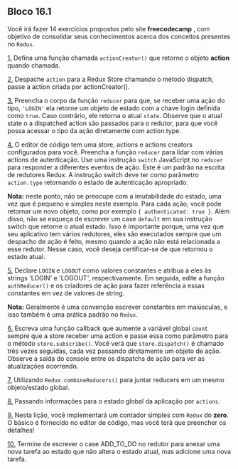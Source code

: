 ## Bloco 16.1

Você irá fazer 14 exercícios propostos pelo site **freecodecamp** , com objetivo de consolidar seus conhecimentos acerca dos conceitos presentes no `Redux`.

[1.](https://www.freecodecamp.org/learn/front-end-libraries/redux/define-an-action-creator) Defina uma função chamada `actionCreator()` que retorne o objeto **action** quando chamada.

[2.](https://www.freecodecamp.org/learn/front-end-libraries/redux/dispatch-an-action-event) Despache `action` para a Redux Store chamando o método dispatch, passe a action criada por actionCreator().

[3.](https://www.freecodecamp.org/learn/front-end-libraries/redux/handle-an-action-in-the-store)  Preencha o corpo da função `reducer` para que, se receber uma ação do tipo, `'LOGIN'` ela retorne um objeto de estado com a chave login definida como `true`. Caso contrário, ele retorna o atual `state`. Observe que o atual state o a dispatched action são passados ​​para o redutor, para que você possa acessar o tipo da ação diretamente com action.type.

[4.](https://www.freecodecamp.org/learn/front-end-libraries/redux/use-a-switch-statement-to-handle-multiple-actions) O editor de código tem uma store, actions e actions creators configurados para você. Preencha a função `reducer` para lidar com várias actions de autenticação. Use uma instrução `switch` JavaScript no `reducer` para responder a diferentes eventos de ação. Este é um padrão na escrita de redutores Redux. A instrução switch deve ter como parâmetro `action.type` retornando o estado de autenticação apropriado.

**Nota:** neste ponto, não se preocupe com a imutabilidade do estado, uma vez que é pequeno e simples neste exemplo. Para cada ação, você pode retornar um novo objeto, como por exemplo `{ authenticated: true }`. Além disso, não se esqueça de escrever um case `default` em sua instrução switch que retorne o atual estado. Isso é importante porque, uma vez que seu aplicativo tem vários redutores, eles são executados sempre que um despacho de ação é feito, mesmo quando a ação não está relacionada a esse redutor. Nesse caso, você deseja certificar-se de que retornou o estado atual.

[5.](https://www.freecodecamp.org/learn/front-end-libraries/redux/use-const-for-action-types) Declare `LOGIN` e `LOGOUT` como valores constantes e atribua a eles às strings 'LOGIN' e 'LOGOUT', respectivamente. Em seguida, edite a função `authReducer()` e os criadores de ação para fazer referência a essas constantes em vez de valores de string.

**Nota:** Geralmente é uma convenção escrever constantes em maiúsculas, e isso também é uma prática padrão no `Redux`.

[6.](https://www.freecodecamp.org/learn/front-end-libraries/redux/register-a-store-listener) Escreva uma função callback que aumente a variável global `count` sempre que a store receber uma action e passe essa como parâmetro para o método `store.subscribe()`. Você verá que `store.dispatch()` é chamado três vezes seguidas, cada vez passando diretamente um objeto de ação. Observe a saída do console entre os dispatchs de ação para ver as atualizações ocorrendo.

[7.](https://www.freecodecamp.org/learn/front-end-libraries/redux/combine-multiple-reducers) Utilizando `Redux.combineReducers()` para juntar reducers em um mesmo objeto/estado global.

[8.](https://www.freecodecamp.org/learn/front-end-libraries/redux/send-action-data-to-the-store) Passando informações para o estado global da aplicação por `actions`.

[9.](https://www.freecodecamp.org/learn/front-end-libraries/redux/write-a-counter-with-redux) Nesta lição, você implementará um contador simples com `Redux` do **zero**. O básico é fornecido no editor de código, mas você terá que preencher os detalhes!

[10.](https://www.freecodecamp.org/learn/front-end-libraries/redux/never-mutate-state) Termine de escrever o case ADD_TO_DO no redutor para anexar uma nova tarefa ao estado que não altera o estado atual, mas adicione uma nova tarefa.

